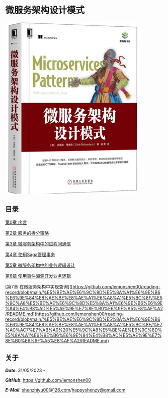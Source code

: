 # 微服务架构设计模式

![Cover](微服务架构设计模式.png)

## 目录

[第0章 序言](https://github.com/lemonshen00/reading-record/blob/main/%E5%BE%AE%E6%9C%8D%E5%8A%A1%E6%9E%B6%E6%9E%84%E8%AE%BE%E8%AE%A1%E6%A8%A1%E5%BC%8F/%E7%AC%AC0%E7%AB%A0%20%E5%BA%8F%E8%A8%80/README.md)

[第2章 服务的拆分策略](https://github.com/lemonshen00/reading-record/blob/main/%E5%BE%AE%E6%9C%8D%E5%8A%A1%E6%9E%B6%E6%9E%84%E8%AE%BE%E8%AE%A1%E6%A8%A1%E5%BC%8F/%E7%AC%AC2%E7%AB%A0%20%E6%9C%8D%E5%8A%A1%E7%9A%84%E6%8B%86%E5%88%86%E7%AD%96%E7%95%A5/README.md)

[第3章 微服务架构中的进程间通信](https://github.com/lemonshen00/reading-record/blob/main/%E5%BE%AE%E6%9C%8D%E5%8A%A1%E6%9E%B6%E6%9E%84%E8%AE%BE%E8%AE%A1%E6%A8%A1%E5%BC%8F/%E7%AC%AC3%E7%AB%A0%20%E5%BE%AE%E6%9C%8D%E5%8A%A1%E6%9E%B6%E6%9E%84%E4%B8%AD%E7%9A%84%E8%BF%9B%E7%A8%8B%E9%97%B4%E9%80%9A%E4%BF%A1/README.md)

[第4章 使用Saga管理事务](https://github.com/lemonshen00/reading-record/blob/main/%E5%BE%AE%E6%9C%8D%E5%8A%A1%E6%9E%B6%E6%9E%84%E8%AE%BE%E8%AE%A1%E6%A8%A1%E5%BC%8F/%E7%AC%AC4%E7%AB%A0%20%E4%BD%BF%E7%94%A8Saga%E7%AE%A1%E7%90%86%E4%BA%8B%E5%8A%A1/README.md)

[第5章 微服务架构中的业务逻辑设计](https://github.com/lemonshen00/reading-record/blob/main/%E5%BE%AE%E6%9C%8D%E5%8A%A1%E6%9E%B6%E6%9E%84%E8%AE%BE%E8%AE%A1%E6%A8%A1%E5%BC%8F/%E7%AC%AC5%E7%AB%A0%20%E5%BE%AE%E6%9C%8D%E5%8A%A1%E6%9E%B6%E6%9E%84%E4%B8%AD%E7%9A%84%E4%B8%9A%E5%8A%A1%E9%80%BB%E8%BE%91%E8%AE%BE%E8%AE%A1/README.md)

[第6章 使用事件溯源开发业务逻辑](https://github.com/lemonshen00/reading-record/blob/main/%E5%BE%AE%E6%9C%8D%E5%8A%A1%E6%9E%B6%E6%9E%84%E8%AE%BE%E8%AE%A1%E6%A8%A1%E5%BC%8F/%E7%AC%AC6%E7%AB%A0%20%E4%BD%BF%E7%94%A8%E4%BA%8B%E4%BB%B6%E6%BA%AF%E6%BA%90%E5%BC%80%E5%8F%91%E4%B8%9A%E5%8A%A1%E9%80%BB%E8%BE%91/README.md)

[第7章 在微服务架构中实现查询]([https://github.com/lemonshen00/reading-record/blob/main/%E5%BE%AE%E6%9C%8D%E5%8A%A1%E6%9E%B6%E6%9E%84%E8%AE%BE%E8%AE%A1%E6%A8%A1%E5%BC%8F/%E5%9C%A8%E5%BE%AE%E6%9C%8D%E5%8A%A1%E6%9E%B6%E6%9E%84%E4%B8%AD%E5%AE%9E%E7%8E%B0%E6%9F%A5%E8%AF%A2/README.md](https://github.com/lemonshen00/reading-record/blob/main/%E5%BE%AE%E6%9C%8D%E5%8A%A1%E6%9E%B6%E6%9E%84%E8%AE%BE%E8%AE%A1%E6%A8%A1%E5%BC%8F/%E7%AC%AC7%E7%AB%A0%20%E5%9C%A8%E5%BE%AE%E6%9C%8D%E5%8A%A1%E6%9E%B6%E6%9E%84%E4%B8%AD%E5%AE%9E%E7%8E%B0%E6%9F%A5%E8%AF%A2/README.md)

## 关于

***Date***: 31/05/2023 - 

***GitHub***: https://github.com/lemonshen00

***E-Mail***: shenzhiyu00@126.com/happyshenzy@gmail.com

